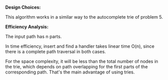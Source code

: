 
**Design Choices:**

This algorithm works in a similar way to the autocomplete trie of problem 5.


**Efficiency Analysis:**

The input path has n parts.

In time efficiency, insert and find a handler takes linear time O(n), since there is a complete path traversal in both cases.

For the space complexity, it will be less than the total number of nodes in the trie, which depends on path overlapping for the first parts of the corresponding path. That's the main advantage of using tries.